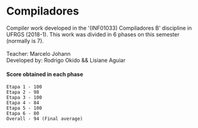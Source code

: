 # Compiladores
Compiler work developed in the '(INF01033) Compiladores B' discipline in UFRGS (2018-1).
This work was divided in 6 phases on this semester (normally is 7).
<br/>
<br/>
Teacher: Marcelo Johann
<br/>
Developed by: Rodrigo Okido && Lisiane Aguiar


#### Score obtained in each phase ####
```
Etapa 1 - 100
Etapa 2 - 98
Etapa 3 - 100
Etapa 4 - 84
Etapa 5 - 100
Etapa 6 - 80
Overall - 94 (Final average)
```
